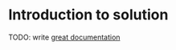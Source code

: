 # Introduction to solution

TODO: write [great documentation](http://jacobian.org/writing/great-documentation/what-to-write/)
